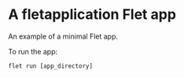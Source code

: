 # A fletapplication Flet app

An example of a minimal Flet app.

To run the app:

```
flet run [app_directory]
```